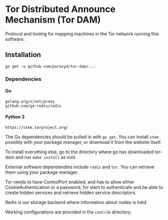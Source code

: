 Tor Distributed Announce Mechanism (Tor DAM)
============================================

Protocol and tooling for mapping machines in the Tor network running
this software.


Installation
------------

```
go get -u github.com/parazyd/tor-dam/...
```

### Dependencies

#### Go

```
golang.org/x/net/proxy
github.com/go-redis/redis
```

#### Python 3
```
https://stem.torproject.org/
```

The Go dependencies should be pulled in with `go get`. You can install
`stem` possibly with your package manager, or download it from the
website itself.

To install everything else, go to the directory where go has downloaded
tor-dam and run `make install` as root.

External software dependendies include `redis` and `tor`. You can
retrieve them using your package manager.

Tor needs to have ControlPort enabled, and has to allow either
CookieAuthentication or a password, for stem to authenticate and be able
to create hidden services and retrieve hidden service descriptors.

Redis is our storage backend where information about nodes is held.

Working configurations are provided in the `contrib` directory.
